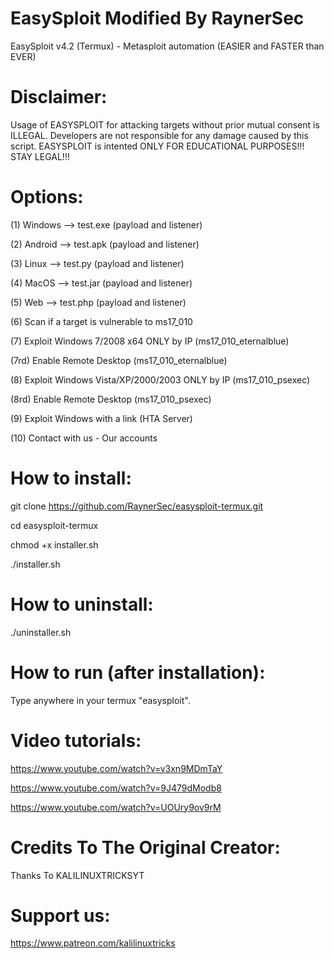 # EasySploit Modified By RaynerSec
EasySploit v4.2 (Termux) - Metasploit automation (EASIER and FASTER than EVER) 

# Disclaimer:

 Usage of EASYSPLOIT for attacking targets without prior mutual consent is
 ILLEGAL. Developers are not responsible for any damage caused by this script.
 EASYSPLOIT is intented ONLY FOR EDUCATIONAL PURPOSES!!! STAY LEGAL!!! 
 
# Options:

(1) Windows --> test.exe (payload and listener) 

(2) Android --> test.apk (payload and listener)

(3) Linux --> test.py (payload and listener) 

(4) MacOS --> test.jar (payload and listener)

(5) Web --> test.php (payload and listener)

(6) Scan if a target is vulnerable to ms17_010

(7) Exploit Windows 7/2008 x64 ONLY by IP (ms17_010_eternalblue)

(7rd) Enable Remote Desktop (ms17_010_eternalblue)

(8) Exploit Windows Vista/XP/2000/2003 ONLY by IP (ms17_010_psexec) 

(8rd) Enable Remote Desktop (ms17_010_psexec)

(9) Exploit Windows with a link (HTA Server)

(10) Contact with us - Our accounts


# How to install:

git clone https://github.com/RaynerSec/easysploit-termux.git
 
cd easysploit-termux

chmod +x installer.sh

./installer.sh

# How to uninstall:

./uninstaller.sh

# How to run (after installation):

Type anywhere in your termux "easysploit".

# Video tutorials:

https://www.youtube.com/watch?v=v3xn9MDmTaY

https://www.youtube.com/watch?v=9J479dModb8

https://www.youtube.com/watch?v=UOUry9ov9rM

# Credits To The Original Creator:

Thanks To KALILINUXTRICKSYT

# Support us: 

https://www.patreon.com/kalilinuxtricks
